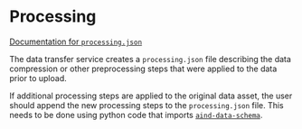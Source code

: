 # Processing

[Documentation for `processing.json`](https://aind-data-schema.readthedocs.io/en/latest/processing.html)

The data transfer service creates a `processing.json` file describing the data compression or other preprocessing steps that were applied to the data prior to upload.

If additional processing steps are applied to the original data asset, the user should append the new processing steps to the `processing.json` file. This needs to be done using python code that imports [`aind-data-schema`](https://github.com/allenNeuralDynamics/aind-data-schema).
